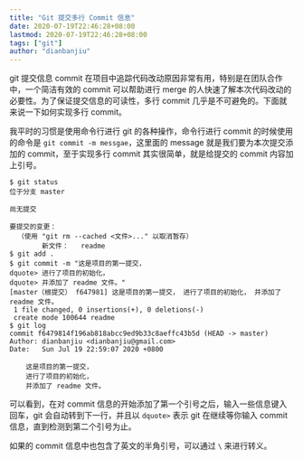 ```yaml
---
title: "Git 提交多行 Commit 信息"
date: 2020-07-19T22:46:28+08:00
lastmod: 2020-07-19T22:46:28+08:00
tags: ["git"]
author: "dianbanjiu"
---
```


git 提交信息 commit 在项目中追踪代码改动原因非常有用，特别是在团队合作中，一个简洁有效的 commit 可以帮助进行 merge 的人快速了解本次代码改动的必要性。为了保证提交信息的可读性，多行 commit 几乎是不可避免的。下面就来说一下如何实现多行 commit。  

我平时的习惯是使用命令行进行 git 的各种操作，命令行进行 commit 的时候使用的命令是 `git commit -m messgae`，这里面的 message 就是我们要为本次提交添加的 commit，至于实现多行 commit 其实很简单，就是给提交的 commit 内容加上引号。  
```shell
$ git status
位于分支 master

尚无提交

要提交的变更：
  （使用 "git rm --cached <文件>..." 以取消暂存）
        新文件：   readme
$ git add .
$ git commit -m "这是项目的第一提交，                    
dquote> 进行了项目的初始化，
dquote> 并添加了 readme 文件。"
[master（根提交） f647981] 这是项目的第一提交， 进行了项目的初始化， 并添加了 readme 文件。
 1 file changed, 0 insertions(+), 0 deletions(-)
 create mode 100644 readme
$ git log
commit f6479814f196ab818abcc9ed9b33c8aeffc43b5d (HEAD -> master)
Author: dianbanjiu <dianbanjiu@gmail.com>
Date:   Sun Jul 19 22:59:07 2020 +0800

    这是项目的第一提交，
    进行了项目的初始化，
    并添加了 readme 文件。
```

可以看到，在对 commit 信息的开始添加了第一个引号之后，输入一些信息键入回车，git 会自动转到下一行，并且以 `dquote>` 表示 git 在继续等你输入 commit 信息，直到检测到第二个引号为止。  

如果的 commit 信息中也包含了英文的半角引号，可以通过 `\` 来进行转义。  
